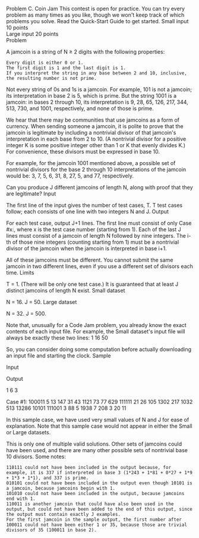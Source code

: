 Problem C. Coin Jam
This contest is open for practice. You can try every problem as many times as you like, though we won't keep track of which problems you solve. Read the Quick-Start Guide to get started.
Small input
10 points	
Large input
20 points	
Problem

A jamcoin is a string of N ≥ 2 digits with the following properties:

    Every digit is either 0 or 1.
    The first digit is 1 and the last digit is 1.
    If you interpret the string in any base between 2 and 10, inclusive, the resulting number is not prime.

Not every string of 0s and 1s is a jamcoin. For example, 101 is not a jamcoin; its interpretation in base 2 is 5, which is prime. But the string 1001 is a jamcoin: in bases 2 through 10, its interpretation is 9, 28, 65, 126, 217, 344, 513, 730, and 1001, respectively, and none of those is prime.

We hear that there may be communities that use jamcoins as a form of currency. When sending someone a jamcoin, it is polite to prove that the jamcoin is legitimate by including a nontrivial divisor of that jamcoin's interpretation in each base from 2 to 10. (A nontrivial divisor for a positive integer K is some positive integer other than 1 or K that evenly divides K.) For convenience, these divisors must be expressed in base 10.

For example, for the jamcoin 1001 mentioned above, a possible set of nontrivial divisors for the base 2 through 10 interpretations of the jamcoin would be: 3, 7, 5, 6, 31, 8, 27, 5, and 77, respectively.

Can you produce J different jamcoins of length N, along with proof that they are legitimate?
Input

The first line of the input gives the number of test cases, T. T test cases follow; each consists of one line with two integers N and J.
Output

For each test case, output J+1 lines. The first line must consist of only Case #x:, where x is the test case number (starting from 1). Each of the last J lines must consist of a jamcoin of length N followed by nine integers. The i-th of those nine integers (counting starting from 1) must be a nontrivial divisor of the jamcoin when the jamcoin is interpreted in base i+1.

All of these jamcoins must be different. You cannot submit the same jamcoin in two different lines, even if you use a different set of divisors each time.
Limits

T = 1. (There will be only one test case.)
It is guaranteed that at least J distinct jamcoins of length N exist.
Small dataset

N = 16.
J = 50.
Large dataset

N = 32.
J = 500.

Note that, unusually for a Code Jam problem, you already know the exact contents of each input file. For example, the Small dataset's input file will always be exactly these two lines:
1
16 50

So, you can consider doing some computation before actually downloading an input file and starting the clock.
Sample

Input
  	
Output
 

1
6 3

	

Case #1:
100011 5 13 147 31 43 1121 73 77 629
111111 21 26 105 1302 217 1032 513 13286 10101
111001 3 88 5 1938 7 208 3 20 11

In this sample case, we have used very small values of N and J for ease of explanation. Note that this sample case would not appear in either the Small or Large datasets.

This is only one of multiple valid solutions. Other sets of jamcoins could have been used, and there are many other possible sets of nontrivial base 10 divisors. Some notes:

    110111 could not have been included in the output because, for example, it is 337 if interpreted in base 3 (1*243 + 1*81 + 0*27 + 1*9 + 1*3 + 1*1), and 337 is prime.
    010101 could not have been included in the output even though 10101 is a jamcoin, because jamcoins begin with 1.
    101010 could not have been included in the output, because jamcoins end with 1.
    110011 is another jamcoin that could have also been used in the output, but could not have been added to the end of this output, since the output must contain exactly J examples.
    For the first jamcoin in the sample output, the first number after 100011 could not have been either 1 or 35, because those are trivial divisors of 35 (100011 in base 2).


